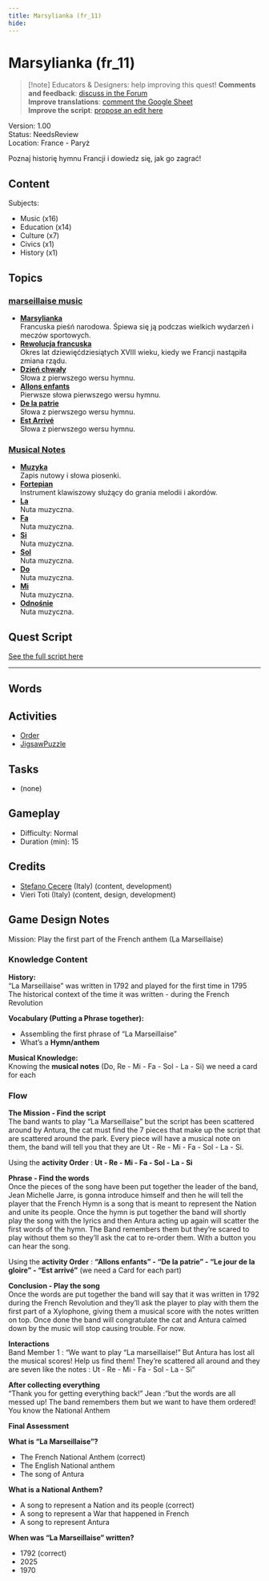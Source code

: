 ```yaml
---
title: Marsylianka (fr_11)
hide:
---
```


# Marsylianka (fr_11)
> [!note] Educators & Designers: help improving this quest!
> **Comments and feedback**: [discuss in the Forum](https://antura.discourse.group/t/fr-11-la-marseillaise/30/1)  
> **Improve translations**: [comment the Google Sheet](https://docs.google.com/spreadsheets/d/1FPFOy8CHor5ArSg57xMuPAG7WM27-ecDOiU-OmtHgjw/edit?gid=849141304#gid=849141304)  
> **Improve the script**: [propose an edit here](https://github.com/vgwb/Antura/blob/main/Assets/_discover/_quests/FR_11%20Music%20Marseillese/FR_11%20Music%20Marseillese%20-%20Yarn%20Script.yarn)  

Version: 1.00  
Status: NeedsReview  
Location: France - Paryż

Poznaj historię hymnu Francji i dowiedz się, jak go zagrać!

## Content
Subjects: 

  - Music (x16)
  - Education (x14)
  - Culture (x7)
  - Civics (x1)
  - History (x1)

## Topics
### [marseillaise music](../../topics/index.md#marseillaise_music)

  - **[Marsylianka](../../cards/index.md#marseillaise_music)**  
    Francuska pieśń narodowa. Śpiewa się ją podczas wielkich wydarzeń i meczów sportowych.  
  - **[Rewolucja francuska](../../cards/index.md#french_revolution)**  
    Okres lat dziewięćdziesiątych XVIII wieku, kiedy we Francji nastąpiła zmiana rządu.  
  - **[Dzień chwały](../../cards/index.md#marseillaise_3)**  
    Słowa z pierwszego wersu hymnu.  
  - **[Allons enfants](../../cards/index.md#marseillaise_1)**  
    Pierwsze słowa pierwszego wersu hymnu.  
  - **[De la patrie](../../cards/index.md#marseillaise_2)**  
    Słowa z pierwszego wersu hymnu.  
  - **[Est Arrivé](../../cards/index.md#marseillaise_4)**  
    Słowa z pierwszego wersu hymnu.  
### [Musical Notes](../../topics/index.md#musical_notes)

  - **[Muzyka](../../cards/index.md#musical_score)**  
    Zapis nutowy i słowa piosenki.  
  - **[Fortepian](../../cards/index.md#piano)**  
    Instrument klawiszowy służący do grania melodii i akordów.  
  - **[La](../../cards/index.md#note_la)**  
    Nuta muzyczna.  
  - **[Fa](../../cards/index.md#note_fa)**  
    Nuta muzyczna.  
  - **[Si](../../cards/index.md#note_si)**  
    Nuta muzyczna.  
  - **[Sol](../../cards/index.md#note_sol)**  
    Nuta muzyczna.  
  - **[Do](../../cards/index.md#note_do)**  
    Nuta muzyczna.  
  - **[Mi](../../cards/index.md#note_mi)**  
    Nuta muzyczna.  
  - **[Odnośnie](../../cards/index.md#note_re)**  
    Nuta muzyczna.  

## Quest Script

[See the full script here](./fr_11-script.md)

---

## Words
## Activities
- [Order](../../activities/index.md#Order)
- [JigsawPuzzle](../../activities/index.md#JigsawPuzzle)

## Tasks
- (none)
## Gameplay
- Difficulty: Normal
- Duration (min): 15
## Credits
- [Stefano Cecere](https://stefanocecere.com) (Italy) (content, development)
- Vieri Toti (Italy) (content, design, development)

## Game Design Notes

Mission: Play the first part of the French anthem (La Marseillaise)

### Knowledge Content
**History:**  
“La Marseillaise” was written in 1792 and played for the first time in 1795
The historical context of the time it was written - during the French Revolution

**Vocabulary (Putting a Phrase together):**  

- Assembling the first phrase of “La Marseillaise”
- What’s a **Hymn/anthem**

**Musical Knowledge:**  
Knowing the **musical notes** (Do, Re - Mi - Fa - Sol - La - Si) we need a card for each

### Flow

**The Mission - Find the script**  
The band wants to play “La Marseillaise” but the script has been scattered around by Antura, the cat must find the 7 pieces that make up the script that are scattered around the park. Every piece will have a musical note on them, the band will tell you that they are Ut - Re - Mi - Fa - Sol - La - Si.

Using the **activity Order** : **Ut - Re - Mi - Fa - Sol - La - Si**

**Phrase - Find  the words**  
Once the pieces of the song have been put together the leader of the band, Jean Michelle Jarre, is gonna introduce himself and then he will tell the player that the French Hymn is a song that is meant to represent the Nation and unite its people. 
Once the hymn is put together the band will shortly play the song with the lyrics and then Antura acting up again will scatter the first words of the hymn.
The Band remembers them but they’re scared to play without them so they’ll ask the cat to re-order them. With a button you can hear the song.

Using the **activity Order** : **“Allons enfants” - “De la patrie” - “Le jour de la gloire”  - “Est arrivé”** (we need a Card for each part)

**Conclusion - Play the song**  
Once the words are put together the band will say that it was written in 1792 during the French Revolution  and they’ll ask the player to play with them the first part of a Xylophone, giving them a musical score with the notes written on top.
Once done the band will congratulate the cat and Antura calmed down by the music will stop causing trouble. For now.

**Interactions**  
Band Member 1 : “We want to play “La marseillaise!” But Antura has lost all the musical scores! Help us  find them! They’re scattered all around and they are seven like the notes : Ut - Re - Mi - Fa - Sol - La - Si”

**After collecting everything**  
“Thank you for getting everything back!”
Jean :”but the words are all messed up! The band remembers them but we want to have them ordered! You know the National Anthem

**Final Assessment**

**What is “La Marseillaise”?**

- The French National Anthem (correct)
- The English National anthem
- The song of Antura

**What is a National Anthem?**

- A song to represent a Nation and its people (correct)
- A song to represent a War that happened in French
- A song to represent Antura

**When was “La Marseillaise” written?**

- 1792 (correct)
- 2025
- 1970


